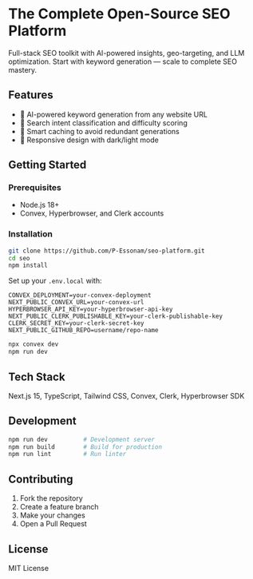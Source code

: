 # The Complete Open-Source SEO Platform

Full-stack SEO toolkit with AI-powered insights, geo-targeting, and LLM optimization. Start with keyword generation — scale to complete SEO mastery.

## Features

- 🤖 AI-powered keyword generation from any website URL
- 🎯 Search intent classification and difficulty scoring
- 💾 Smart caching to avoid redundant generations
- 📱 Responsive design with dark/light mode

## Getting Started

### Prerequisites
- Node.js 18+
- Convex, Hyperbrowser, and Clerk accounts

### Installation

```bash
git clone https://github.com/P-Essonam/seo-platform.git
cd seo
npm install
```

Set up your `.env.local` with:
```env
CONVEX_DEPLOYMENT=your-convex-deployment
NEXT_PUBLIC_CONVEX_URL=your-convex-url
HYPERBROWSER_API_KEY=your-hyperbrowser-api-key
NEXT_PUBLIC_CLERK_PUBLISHABLE_KEY=your-clerk-publishable-key
CLERK_SECRET_KEY=your-clerk-secret-key
NEXT_PUBLIC_GITHUB_REPO=username/repo-name
```

```bash
npx convex dev
npm run dev
```

## Tech Stack

Next.js 15, TypeScript, Tailwind CSS, Convex, Clerk, Hyperbrowser SDK

## Development

```bash
npm run dev          # Development server
npm run build        # Build for production
npm run lint         # Run linter
```

## Contributing

1. Fork the repository
2. Create a feature branch
3. Make your changes
4. Open a Pull Request

## License

MIT License
